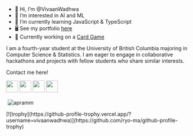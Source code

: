 - 👋 Hi, I’m @VivaanWadhwa
- 👀 I’m interested in AI and ML
- 🌱 I’m currently learning JavaScript & TypeScript
- 🖥️ See my portfolio <a href = "https://vivaanwadhwa.github.io">here</a>
- 🚀 Currently working on a <a href = "https://github.com/VivaanWadhwa/Card-Game"> Card Game</a>

I am a fourth-year student at the University of British Columbia majoring in Computer Science & Statistics. I am eager to engage in collaborative hackathons and projects with fellow students who share similar interests.

Contact me here!

<p align="left">
 <a href = "https://www.linkedin.com/in/vivaanwadhwa/" target="_blank" rel="noreferrer"><img src = "https://raw.githubusercontent.com/danielcranney/readme-generator/main/public/icons/socials/linkedin.svg" width="32" height="32"/></a>
 <a href="https://www.instagram.com/vivaanwadhwa/" target="_blank" rel="noreferrer"><img src="https://raw.githubusercontent.com/danielcranney/readme-generator/main/public/icons/socials/instagram.svg" width="32" height="32" /></a> 
 <a href="https://twitter.com/vivaan_wadhwa" target="_blank" rel="noreferrer"><img src="https://raw.githubusercontent.com/danielcranney/readme-generator/main/public/icons/socials/twitter.svg" width="32" height="32" /></a>
<a href = "mailto:vivaanw@student.ubc.ca" target="_blank" rel="noreferrer"><img src="https://user-images.githubusercontent.com/36915004/202095509-7550beba-960e-48e5-99fb-47256549f154.png" width="32" height="32"/></a>
</p>



<p>&nbsp;<img align="center" src="https://github-readme-stats.vercel.app/api?username=vivaanwadhwa&show_icons=true&locale=en&theme=tokyonight" alt="apramm" /></p>
[![trophy](https://github-profile-trophy.vercel.app/?username=vivaanwadhwa)](https://github.com/ryo-ma/github-profile-trophy)

<!---
VivaanWadhwa/VivaanWadhwa is a ✨ special ✨ repository because its `README.md` (this file) appears on your GitHub profile.
You can click the Preview link to take a look at your changes.
--->
